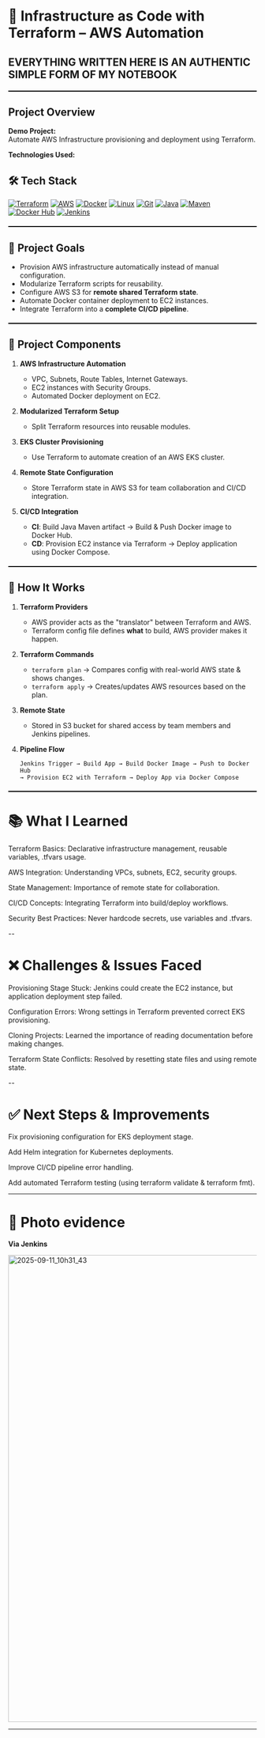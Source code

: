 # 🔄   Infrastructure as Code with Terraform – AWS Automation
## EVERYTHING WRITTEN HERE IS AN AUTHENTIC  SIMPLE FORM OF MY NOTEBOOK 
<div style="border-top: 2px solid black; margin: 20px 0;"></div>

##  Project Overview
**Demo Project:**  
Automate AWS Infrastructure provisioning and deployment using Terraform.  

**Technologies Used:**  
## 🛠 Tech Stack

[![Terraform](https://img.shields.io/badge/Terraform-623CE4?style=for-the-badge&logo=terraform&logoColor=white)](https://www.terraform.io/)
[![AWS](https://img.shields.io/badge/AWS-232F3E?style=for-the-badge&logo=amazonaws&logoColor=white)](https://aws.amazon.com/)
[![Docker](https://img.shields.io/badge/Docker-2496ED?style=for-the-badge&logo=docker&logoColor=white)](https://www.docker.com/)
[![Linux](https://img.shields.io/badge/Linux-FCC624?style=for-the-badge&logo=linux&logoColor=black)](https://www.linux.org/)
[![Git](https://img.shields.io/badge/Git-F05032?style=for-the-badge&logo=git&logoColor=white)](https://git-scm.com/)
[![Java](https://img.shields.io/badge/Java-007396?style=for-the-badge&logo=java&logoColor=white)](https://www.java.com/)
[![Maven](https://img.shields.io/badge/Maven-C71A36?style=for-the-badge&logo=apachemaven&logoColor=white)](https://maven.apache.org/)
[![Docker Hub](https://img.shields.io/badge/Docker%20Hub-2496ED?style=for-the-badge&logo=docker&logoColor=white)](https://hub.docker.com/)
[![Jenkins](https://img.shields.io/badge/Jenkins-D24939?style=for-the-badge&logo=jenkins&logoColor=white)](https://www.jenkins.io/)



<div style="border-top: 2px solid black; margin: 20px 0;"></div>

## 🎯 Project Goals
- Provision AWS infrastructure automatically instead of manual configuration.
- Modularize Terraform scripts for reusability.
- Configure AWS S3 for **remote shared Terraform state**.
- Automate Docker container deployment to EC2 instances.
- Integrate Terraform into a **complete CI/CD pipeline**.

<div style="border-top: 2px solid black; margin: 20px 0;"></div>

## 📂   Project Components
1. **AWS Infrastructure Automation**
   - VPC, Subnets, Route Tables, Internet Gateways.
   - EC2 instances with Security Groups.
   - Automated Docker deployment on EC2.
   
2. **Modularized Terraform Setup**
   - Split Terraform resources into reusable modules.
   
3. **EKS Cluster Provisioning**
   - Use Terraform to automate creation of an AWS EKS cluster.

4. **Remote State Configuration**
   - Store Terraform state in AWS S3 for team collaboration and CI/CD integration.

5. **CI/CD Integration**
   - **CI**: Build Java Maven artifact → Build & Push Docker image to Docker Hub.
   - **CD**: Provision EC2 instance via Terraform → Deploy application using Docker Compose.

<div style="border-top: 2px solid black; margin: 20px 0;"></div>

##  🔄  How It Works
1. **Terraform Providers**
   - AWS provider acts as the "translator" between Terraform and AWS.
   - Terraform config file defines **what** to build, AWS provider makes it happen.

2. **Terraform Commands**
   - `terraform plan` → Compares config with real-world AWS state & shows changes.
   - `terraform apply` → Creates/updates AWS resources based on the plan.

3. **Remote State**
   - Stored in S3 bucket for shared access by team members and Jenkins pipelines.

4. **Pipeline Flow**
   ```plaintext
   Jenkins Trigger → Build App → Build Docker Image → Push to Docker Hub
   → Provision EC2 with Terraform → Deploy App via Docker Compose
   
  <div style="border-top: 2px solid black; margin: 20px 0;"></div>

# 📚   What I Learned

Terraform Basics: Declarative infrastructure management, reusable variables, .tfvars usage.

AWS Integration: Understanding VPCs, subnets, EC2, security groups.

State Management: Importance of remote state for collaboration.

CI/CD Concepts: Integrating Terraform into build/deploy workflows.

Security Best Practices: Never hardcode secrets, use variables and .tfvars.

--

#  ❌  Challenges & Issues Faced

Provisioning Stage Stuck: Jenkins could create the EC2 instance, but application deployment step failed.

Configuration Errors: Wrong settings in Terraform prevented correct EKS provisioning.

Cloning Projects: Learned the importance of reading documentation before making changes.

Terraform State Conflicts: Resolved by resetting state files and using remote state.

--

 # ✅  Next Steps & Improvements
 
Fix provisioning configuration for EKS deployment stage.

Add Helm integration for Kubernetes deployments.

Improve CI/CD pipeline error handling.

Add automated Terraform testing (using terraform validate & terraform fmt).

---

# 📸 Photo evidence 
**Via Jenkins**

<img width="1920" height="945" alt="2025-09-11_10h31_43" src="https://github.com/user-attachments/assets/87bad24f-99b3-40a2-a81b-d7d2eb4bd6be" />

---





